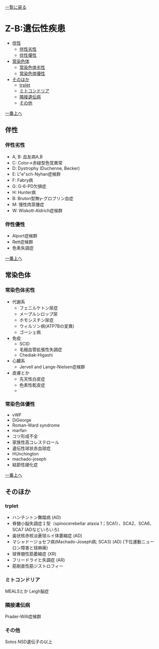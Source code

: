 [一覧に戻る](../README.md)

# Z-B:遺伝性疾患

* [伴性](#伴性)
    * [伴性劣性](#伴性劣性)
    * [伴性優性](#伴性優性)
* [常染色体](#常染色体)
    * [常染色体劣性](#常染色体劣性)
    * [常染色体優性](#常染色体優性)
* [そのほか](#そのほか)
    * [trplet](#trplet)
    * [ミトコンドリア](#ミトコンドリア)
    * [隣接遺伝病](#隣接遺伝病)
    * [その他](#その他)


[一番上へ](#z-b:遺伝性疾患)
## 伴性
### 伴性劣性
* A, B: 血友病A,B
* C: Color→赤緑型色覚異常
* D: Dystrophy (Duchenne, Becker)
* E: L"e"sch-Nyhan症候群
* F: Fabry病
* G: G-6-PD欠損症
* H: Hunter病
* B: Bruton型無γ-グロブリン血症
* M: 慢性肉芽腫症
* W: Wiskott-Aldrich症候群

### 伴性優性
* Alport症候群
* Rett症候群
* 色素失調症

[一番上へ](#z-b:遺伝性疾患)
## 常染色体
### 常染色体劣性
* 代謝系
    * フェニルケトン尿症
    * メープルシロップ尿
    * ホモシスチン尿症
    * ウィルソン病(ATP7Bの変異)
    * ゴーシェ病
* 免疫
    * SCID
    * 毛細血管拡張性失調症
    * Chediak-Higashi
* 心臓系
    * Jervell and Lange-Nielsen症候群
* 皮膚とか
    * 先天性白皮症
    * 色素性乾皮症
    * 

### 常染色体優性
* vWF
* DiGeorge
* Roman-Ward syndrome
* marfan
* コツ形成不全
* 家族性高コレステロール
* 遺伝性球状赤血球症
* HUnchington
* machado-joseph
* 結節性硬化症

[一番上へ](#z-b:遺伝性疾患)
## そのほか
### trplet
* ハンチントン舞踏病 (AD)
* 脊髄小脳失調症１型（spinocerebellar ataxia 1；SCA1）、SCA2、SCA6、SCA7 (ADなどいろいろ)
* 歯状核赤核淡蒼球ルイ体萎縮症 (AD)
* マシャドージョセフ病(Machado-Joseph病; SCA3) (AD) (下位運動ニューロン障害と球麻痺) 
* 球脊髄性筋萎縮症 (XR)
* フリードライヒ失調症 (AR)
* 筋剛直性筋ジストロフィー

### ミトコンドリア
MEALSとか
Leigh脳症  


### 隣接遺伝病
Prader-Willi症候群 

### その他
Sotos NSD遺伝子の以上
